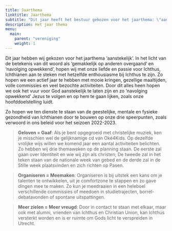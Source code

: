 ```yaml
---
title: Jaarthema
linktitle: Jaarthema
subtitle: "Dit jaar heeft het bestuur gekozen voor het jaarthema: \"aanstekelijk\""
description: Het jaar thema
menu:
  main:    
    parent: "vereniging"
    weight: 1
---
```


Dit jaar hebben wij gekozen voor het jaarthema ‘aanstekelijk’. In het licht van de betekenis van dit woord als ‘gemakkelijk op anderen overgaand’ en ‘navolging opwekkend’, hopen wij met onze liefde en passie voor Ichthus, Ichthianen aan te steken met hetzelfde enthousiasme bij Ichthus te zijn. Zo hopen we een actief jaar te hebben met mooie kringen, gezellige maaltijden, volle commissies en veel bezochte activiteiten. Door dit alles heen hopen we ook het vuur voor God aanstekelijk te laten zijn en zo ‘navolging opwekkend’ Jezus te volgen en op hem te gaan lijken, zoals onze hoofddoelstelling luidt.

Zo hopen we ten dienste te staan van de geestelijke, mentale en fysieke gezondheid van Ichthianen door te bouwen op onze drie speerpunten, zoals verwoord in ons beleid voor het seizoen 2022-2023.

> **Geloven = Gaaf**: Als je bent opgegroeid met christelijke muziek, ken je misschien wel de gelijknamige cd van Oké4Kids. Op dezelfde vrolijke wijs willen we komend jaar een aantal activiteiten belichten. Zo hebben wij drie themaweken op de planning staan. De eerste zal gaan over Identiteit en wie wij zijn als christen; De tweede zal in het teken staan van de nationale week van gebed en de derde zal in de Stille week plaatsvinden en zich richten op Pasen.

> **Organiseren = Meemaken**: Organiseren is bij uitstek een kans om je talenten te ontwikkelen, uit je comfortzone te stappen en zo gave dingen mee te maken. Zo kun je meedraaien in een heleboel verschillende commissies of meedoen in studietrajecten, borrel-debatavonden of spontane uitspattingen. 

> **Meer zielen = Meer vreugd**: Door in contact te staan met elkaar, maar ook met alumni, vrienden van Ichthus en Christian Union, kan Ichthus versterkt worden en is er ruimte om Gods licht te verspreiden in Utrecht. 